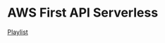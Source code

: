 # AWS First API Serverless

[Playlist](https://youtube.com/playlist?list=PLQHh55hXC4yr3veFVW5j-yqI41VqS2aWq&si=KGzhHPwOADfSaQ7q) 
 